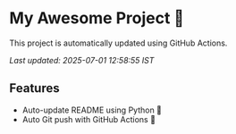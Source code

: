 # My Awesome Project 🚀

This project is automatically updated using GitHub Actions.

_Last updated: 2025-07-01 12:58:55 IST_

## Features
- Auto-update README using Python 🐍
- Auto Git push with GitHub Actions 🤖
